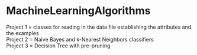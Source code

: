 # MachineLearningAlgorithms

Project 1 = classes for reading in the data file establishing the attributes and the examples<br />
Project 2 = Naive Bayes and k-Nearest Neighbors classifiers <br />
Project 3 = Decision Tree with pre-pruning <br />
